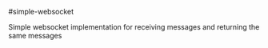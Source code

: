 #simple-websocket

Simple websocket implementation for receiving messages and returning the same messages
